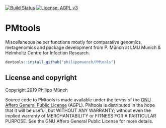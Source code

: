[![Build Status](https://travis-ci.org/philippmuench/PMtools.svg?branch=master)](https://travis-ci.org/philippmuench/PMtools)
[![License: AGPL v3](https://img.shields.io/badge/License-AGPL%20v3-blue.svg)](https://www.gnu.org/licenses/agpl-3.0)

# PMtools

Miscellaneous helper functions mostly for comparative genomics, metagenomics and package development from P. Münch at LMU Munich & Helmholtz Centre for Infection Research.

```r
devtools::install_github("philippmuench/PMtools")
```

## License and copyright
Copyright 2019 Philipp Münch

Source code to PMtools is made available under the terms of the [GNU Affero General Public License](LICENSE.txt) (AGPL). PMtools is distributed in the hope that it will be useful, but WITHOUT ANY WARRANTY; without even the implied warranty of MERCHANTABILITY or FITNESS FOR A PARTICULAR PURPOSE. See the GNU Affero General Public License for more details.

